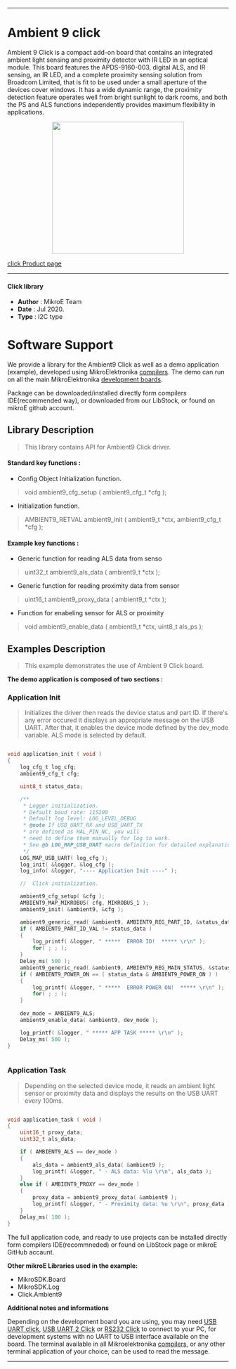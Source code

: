 
---
# Ambient 9 click

Ambient 9 Click is a compact add-on board that contains an integrated ambient light sensing and proximity detector with IR LED in an optical module. This board features the APDS-9160-003, digital ALS, and IR sensing, an IR LED, and a complete proximity sensing solution from Broadcom Limited, that is fit to be used under a small aperture of the devices cover windows. It has a wide dynamic range, the proximity detection feature operates well from bright sunlight to dark rooms, and both the PS and ALS functions independently provides maximum flexibility in applications.

<p align="center">
  <img src="https://download.mikroe.com/images/click_for_ide/ambient9_click.png" height=300px>
</p>


[click Product page](https://www.mikroe.com/ambient-9-click)

---


#### Click library 

- **Author**        : MikroE Team
- **Date**          : Jul 2020.
- **Type**          : I2C type


# Software Support

We provide a library for the Ambient9 Click 
as well as a demo application (example), developed using MikroElektronika 
[compilers](https://shop.mikroe.com/compilers). 
The demo can run on all the main MikroElektronika [development boards](https://shop.mikroe.com/development-boards).

Package can be downloaded/installed directly form compilers IDE(recommended way), or downloaded from our LibStock, or found on mikroE github account. 

## Library Description

> This library contains API for Ambient9 Click driver.

#### Standard key functions :

- Config Object Initialization function.
> void ambient9_cfg_setup ( ambient9_cfg_t *cfg ); 
 
- Initialization function.
> AMBIENT9_RETVAL ambient9_init ( ambient9_t *ctx, ambient9_cfg_t *cfg );

#### Example key functions :

- Generic function for reading ALS data from senso
> uint32_t ambient9_als_data ( ambient9_t *ctx );
 
- Generic function for reading proximity data from sensor
> uint16_t ambient9_proxy_data ( ambient9_t *ctx );

- Function for enabeling sensor for ALS or proximity
> void ambient9_enable_data ( ambient9_t *ctx, uint8_t als_ps );

## Examples Description

> This example demonstrates the use of Ambient 9 Click board.

**The demo application is composed of two sections :**

### Application Init 

> Initializes the driver then reads the device status and part ID. If there's any error occured 
> it displays an appropriate message on the USB UART. After that, it enables the device mode
> defined by the dev_mode variable. ALS mode is selected by default.

```c

void application_init ( void )
{
    log_cfg_t log_cfg;
    ambient9_cfg_t cfg;

    uint8_t status_data;

    /** 
     * Logger initialization.
     * Default baud rate: 115200
     * Default log level: LOG_LEVEL_DEBUG
     * @note If USB_UART_RX and USB_UART_TX 
     * are defined as HAL_PIN_NC, you will 
     * need to define them manually for log to work. 
     * See @b LOG_MAP_USB_UART macro definition for detailed explanation.
     */
    LOG_MAP_USB_UART( log_cfg );
    log_init( &logger, &log_cfg );
    log_info( &logger, "---- Application Init ----" );

    //  Click initialization.

    ambient9_cfg_setup( &cfg );
    AMBIENT9_MAP_MIKROBUS( cfg, MIKROBUS_1 );
    ambient9_init( &ambient9, &cfg );

    ambient9_generic_read( &ambient9, AMBIENT9_REG_PART_ID, &status_data, 1 );
    if ( AMBIENT9_PART_ID_VAL != status_data )
    {
        log_printf( &logger, " *****  ERROR ID!  ***** \r\n" );
        for( ; ; );
    }
    Delay_ms( 500 );
    ambient9_generic_read( &ambient9, AMBIENT9_REG_MAIN_STATUS, &status_data, 1 );
    if ( AMBIENT9_POWER_ON == ( status_data & AMBIENT9_POWER_ON ) )
    {
        log_printf( &logger, " *****  ERROR POWER ON!  ***** \r\n" );
        for( ; ; );
    }
    
    dev_mode = AMBIENT9_ALS;
    ambient9_enable_data( &ambient9, dev_mode );  

    log_printf( &logger, " ***** APP TASK ***** \r\n" );
    Delay_ms( 500 );
}
  
```

### Application Task

> Depending on the selected device mode, it reads an ambient light sensor or proximity data and 
> displays the results on the USB UART every 100ms.

```c

void application_task ( void )
{
    uint16_t proxy_data;
    uint32_t als_data;

    if ( AMBIENT9_ALS == dev_mode )
    {
        als_data = ambient9_als_data( &ambient9 );
        log_printf( &logger, " - ALS data: %lu \r\n", als_data );
    }
    else if ( AMBIENT9_PROXY == dev_mode )
    {
        proxy_data = ambient9_proxy_data( &ambient9 );
        log_printf( &logger, " - Proximity data: %u \r\n", proxy_data );
    }
    Delay_ms( 100 );
} 

```

The full application code, and ready to use projects can be  installed directly form compilers IDE(recommneded) or found on LibStock page or mikroE GitHub accaunt.

**Other mikroE Libraries used in the example:** 

- MikroSDK.Board
- MikroSDK.Log
- Click.Ambient9

**Additional notes and informations**

Depending on the development board you are using, you may need 
[USB UART click](https://shop.mikroe.com/usb-uart-click), 
[USB UART 2 Click](https://shop.mikroe.com/usb-uart-2-click) or 
[RS232 Click](https://shop.mikroe.com/rs232-click) to connect to your PC, for 
development systems with no UART to USB interface available on the board. The 
terminal available in all Mikroelektronika 
[compilers](https://shop.mikroe.com/compilers), or any other terminal application 
of your choice, can be used to read the message.



---
